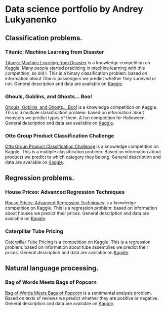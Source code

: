 # Data science portfolio by Andrey Lukyanenko

## Classification problems.
### Titanic: Machine Learning from Disaster
[Titanic: Machine Learning from Disaster](http://nbviewer.jupyter.org/github/Erlemar/Erlemar.github.io/blob/master/Notebooks/Titanic.ipynb) is a knowledge competition on Kaggle. Many people started practicing in machine learning with this competition, so did I. This is a binary classification problem: based on information about Titanic passengers we predict whether they survived or not. General description and data are available on [Kaggle](https://www.kaggle.com/c/titanic).

### Ghouls, Goblins, and Ghosts... Boo!
[Ghouls, Goblins, and Ghosts... Boo!](http://nbviewer.jupyter.org/github/Erlemar/Erlemar.github.io/blob/master/Notebooks/GGG.ipynb) is a knowledge competition on Kaggle. This is a multiple classification problem: based on information about monsters we predict types of them. A fun competition for Halloween. General description and data are available on [Kaggle](https://www.kaggle.com/c/ghouls-goblins-and-ghosts-boo).

### Otto Group Product Classification Challenge
[Otto Group Product Classification Challenge](http://nbviewer.jupyter.org/github/Erlemar/Erlemar.github.io/blob/master/Notebooks/Otto_Group.ipynb) is a knowledge competition on Kaggle. This is a multiple classification problem. Based on information about products we predict to which category they belong. General description and data are available on [Kaggle](https://www.kaggle.com/c/otto-group-product-classification-challenge).

## Regression problems.
### House Prices: Advanced Regression Techniques
[House Prices: Advanced Regression Techniques](http://nbviewer.jupyter.org/github/Erlemar/Erlemar.github.io/blob/master/Notebooks/House_Prices.ipynb) is a knowledge competition on Kaggle. This is a regression problem: based on information about houses we predict their prices. General description and data are available on [Kaggle](https://www.kaggle.com/c/house-prices-advanced-regression-techniques).

### Caterpillar Tube Pricing
[Caterpillar Tube Pricing](http://nbviewer.jupyter.org/github/Erlemar/Erlemar.github.io/blob/master/Notebooks/Caterpillar.ipynb) is a competition on Kaggle. This is a regression problem: based on information about tube assemblies we predict their prices. General description and data are available on [Kaggle](https://www.kaggle.com/c/caterpillar-tube-pricing).


## Natural language processing.
### Bag of Words Meets Bags of Popcorn
[Bag of Words Meets Bags of Popcorn](http://nbviewer.jupyter.org/github/Erlemar/Erlemar.github.io/blob/master/Notebooks/Bag_of_Words.ipynb) is a sentimental analysis problem. Based on texts of reviews we predict whether they are positive or negative. General description and data are available on [Kaggle](https://www.kaggle.com/c/word2vec-nlp-tutorial).

